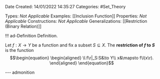 <br />
<br />

Date Created: 14/01/2022 14:35:27
Categories: #Set_Theory

Types: _Not Applicable_
Examples: [[Inclusion Function]]
Properties: _Not Applicable_
Constructions: _Not Applicable_
Generalizations: [[Restriction (Binary Relation)]]

!!! ad-Definition Definition.

Let $f:X\to Y$ be a function and fix a subset $S\subseteq X$. The **restriction of $f$ to $S$** is the function
$$\begin{equation}
    \begin{aligned}
        \l.f\r|_S:S&\to Y\\
        x&\mapsto f\l(x\r).
    \end{aligned}
\end{equation}$$

--- admonition
